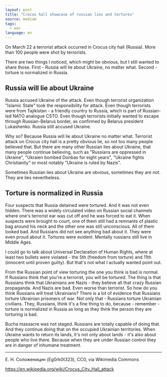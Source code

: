 ```yaml
---
layout: post
title: "Crocus hall showcase of russian lies and tortures"
source: medium
tags:
  - war
language: en
---
```

On March 22 a terrorist attack occurred in Crocus city hall (Russia).
More than 100 people were shot by terrorists.

There are two things I noticed, which might be obvious, but I still wanted to share those. First - Russia will lie about Ukraine, no matter what. Second - torture is normalized in Russia.

## Russia will lie about Ukraine

Russia accused Ukraine of the attack.
Even though terrorist organization "Islamic State" took the responsibility for attack.
Even though terrorists were from Tajikistan - a friendly country to Russia, which is part of Russian-led NATO analogue CSTO.
Even though terrorists initially wanted to escape through Russian-Belarus border, as confirmed by Belarus president Lukashenko.
Russia still accused Ukraine.

Why so? 
Because Russia will lie about Ukraine no matter what.
Terrorist attack on Crocus city hall is a pretty obvious lie, so not too many people believed that.
But there are many other Russian lies about Ukraine, that many people continue believing, such as "Russians are oppressed in Ukraine", "Ukraien bombed Donbas for eight years", "Ukraine fights Christianity" or most notably "Ukraine is ruled by Nazis".

Sometimes Russian lies about Ukraine are obvious, sometimes they are not. 
They are lies nevertheless.

## Torture is normalized in Russia

Four suspects that Russia detained were tortured.
And it was not even hidden.
There was a widely circulated video on Russian social channels where one's terrorist ear was cut off and he was forced to eat it.
When suspects were brought to court, one of them still had a remnants of plastic bag around his neck and the other one was still unconscious. 
All of them looked bad.
And Russians did not see anything bad about it.
They were even proud about it.
Tortures were evident.
Mentally russians still live in Middle Ages.

I could go to talk about Universal Declaration of Human Rights, where at least two bullets were violated - the 5th (freedom from torture) and 11th (innocent until proven guilty).
But that's not what I actually wanted point out.

From the Russian point of view torturing the one you think is bad is normal.
If Russians think that you're a terrorist, you will be tortured. 
The thing is that Russians think that Ukrainians are Nazis - they believe all that crazy Russian propaganda.
And Nazis are bad.
Even worse than terrorist.
So how do you think Russians will treat Ukrainians?
There is a lot of evidence that Russians torture Ukrainian prisoners of war.
Not only that - Russians torture Ukrainian civilians.
They, Russians, think it's a fine thing to do, because - remember - torture is normalized in Russia as long as they think the person they are torturing is bad.

Bucha massacre was not staged.
Russians are totally capable of doing that.
And they continue doing that on the occupied Ukrainian territories.
When Ukraine wants to return its lands, it's not only about lands - it's also about people who live there.
Because when they are under Russian control they are in danger of inhumane treatment.

---

Е. Н. Соложеницин (Eg0rk0t323), CC0, via Wikimedia Commons

https://en.wikipedia.org/wiki/Crocus_City_Hall_attack